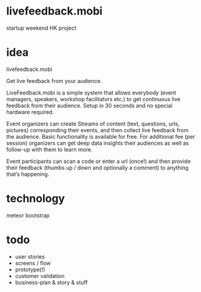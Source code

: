 livefeedback.mobi
=================

startup weekend HK project

idea
====
livefeedback.mobi

Get live feedback from your audience.


LiveFeedback.mobi is a simple system that allows everybody (event managers, speakers, workshop facilitators etc.) to get continuous live feedback from their audience. Setup in 30 seconds and no special hardware required.

Event organizers can create Streams of content (text, questions, urls, pictures) corresponding their events, and then collect live feedback from the audience. Basic functionality is available for free. For additional fee (per session) organizers can get deep data insights their audiences as well as follow-up with them to learn more.

Event participants can scan a code or enter a url (once!) and then provide their feedback (thumbs up / down and optionally a comment) to anything that’s happening.

technology
==========
meteor
bootstrap

todo
====
* user stories
* screens / flow
* prototype(!)
* customer validation
* business-plan & story & stuff
